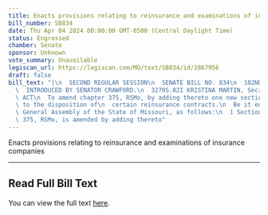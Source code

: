 ```yaml
---
title: Enacts provisions relating to reinsurance and examinations of insurance companies
bill_number: SB834
date: Thu Apr 04 2024 00:00:00 GMT-0500 (Central Daylight Time)
status: Engrossed
chamber: Senate
sponsor: Unknown
vote_summary: Unavailable
legiscan_url: https://legiscan.com/MO/text/SB834/id/2867956
draft: false
bill_text: "|\n  SECOND REGULAR SESSION\n  SENATE BILL NO. 834\n  102ND GENERA L ASSEMBLY\n\
  \  INTRODUCED BY SENATOR CRAWFORD.\n  3270S.02I KRISTINA MARTIN, Secretary\n  AN\
  \ ACT\n  To amend chapter 375, RSMo, by adding thereto one new section relating\
  \ to the disposition of\n  certain reinsurance contracts.\n  Be it enacted by the\
  \ General Assembly of the State of Missouri, as follows:\n  1 Section A. Chapter\
  \ 375, RSMo, is amended by adding thereto"
---
```

Enacts provisions relating to reinsurance and examinations of insurance companies

---

## Read Full Bill Text

You can view the full text [here](https://legiscan.com/MO/text/SB834/id/2867956).
